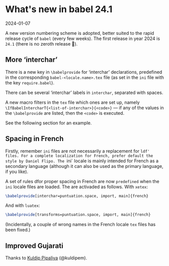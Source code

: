 # What's new in babel 24.1

2024-01-07

A new version numbering scheme is adopted, better suited to the rapid
release cycle of `babel` (every few weeks). The first release in year
2024 is `24.1` (there is no zeroth release 🙂).

## More ‘interchar’

There is a new key in `\babelprovide` for ‘interchar’ declarations,
predefined in the corresponding `babel-<locale.name>.tex` file (as set
in the `ini` file with the key `require.babel`).

There can be several ‘interchar’ labels in `interchar`, separated with
spaces.

A new macro filters in the `tex` file which ones are set up, namely
`\IfBabelIntercharT{<list-of-interchar>}{<code>}` — if any of the
values in the `\babelprovide` are listed, then the `<code>` is executed.

See the following section for an example.

## Spacing in French

Firstly, remember `ini` files are not necessarily a replacement for
`ldf' files. For a complete localization for French, prefer default the
style by Daniel Flipo. The `ini` locale is mainly intended for French
as a secondary language (although it can also be used as the primary
language, if you like).

A set of rules dfor proper spacing in French are now `predefined` when the
`ini` locale files are loaded. The are activaded as follows. With
`xetex`:
```tex
\babelprovide[interchar=puntuation.space, import, main]{french}
```
And with `luatex`:
```tex
\babelprovide[transforms=puntuation.space, import, main]{french}
```

(Incidentally, a couple of wrong names in the French locale `tex` files
has been fixed.)

## Improved Gujarati

Thanks to [Kuldip Pipaliya](https://github.com/kuldipem) (@kuldipem).


